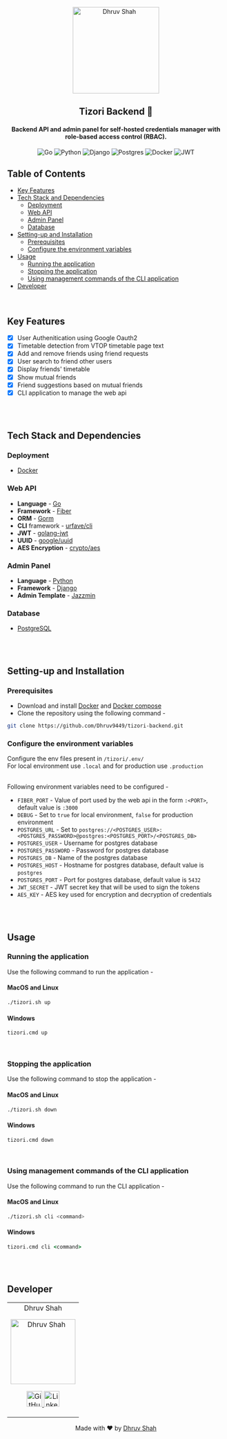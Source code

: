 <p align="center">
<a href="https://github.com/Dhruv9449">
	<img src="https://github.com/user-attachments/assets/436d2707-e79e-41d8-b1d0-fa2d2948307e" alt="Dhruv Shah" height=200/>
</a>
	<h2 align="center"> Tizori Backend 🔐</h2>
	<h4 align="center"> Backend API and admin panel for self-hosted credentials manager with role-based access control (RBAC).</h4>
</p>

<span align="center">
	
![Go](https://img.shields.io/badge/go-%2300ADD8.svg?style=for-the-badge&logo=go&logoColor=white)
![Python](https://img.shields.io/badge/python-3670A0?style=for-the-badge&logo=python&logoColor=ffdd54)
![Django](https://img.shields.io/badge/django-%23092E20.svg?style=for-the-badge&logo=django&logoColor=white)
![Postgres](https://img.shields.io/badge/postgres-%23316192.svg?style=for-the-badge&logo=postgresql&logoColor=white)
![Docker](https://img.shields.io/badge/docker-%230db7ed.svg?style=for-the-badge&logo=docker&logoColor=white)
![JWT](https://img.shields.io/badge/JWT-black?style=for-the-badge&logo=JSON%20web%20tokens)

</span>

## Table of Contents
- [Key Features](#key-features)
- [Tech Stack and Dependencies](#tech-stack-and-dependencies)
	- [Deployment](#deployment)
	- [Web API](#web-api)
	- [Admin Panel](#admin-panel)
	- [Database](#database)
- [Setting-up and Installation](#setting-up-and-installation)
	- [Prerequisites](#prerequisites)
	- [Configure the environment variables](#configure-the-environment-variables)
- [Usage](#usage)
	- [Running the application](#running-the-application)
	- [Stopping the application](#stopping-the-application)
	- [Using management commands of the CLI application](#using-management-commands-of-the-cli-application)
- [Developer](#developer)


<br>

## Key Features
- [x] User Authenitication using Google Oauth2
- [x] Timetable detection from VTOP timetable page text
- [x] Add and remove friends using friend requests
- [x] User search to friend other users
- [x] Display friends' timetable
- [x] Show mutual friends
- [x] Friend suggestions based on mutual friends
- [x] CLI application to manage the web api

<br>
<br>

## Tech Stack and Dependencies
### Deployment
- [Docker](https://www.docker.com/)

### Web API
- **Language** - [Go](https://go.dev/)
- **Framework** - [Fiber](https://gofiber.io/)
- **ORM** - [Gorm](https://gorm.io/)
- **CLI** framework - [urfave/cli](https://cli.urfave.org/)
- **JWT** - [golang-jwt](https://golang-jwt.github.io/jwt/)
- **UUID** - [google/uuid](https://pkg.go.dev/github.com/google/uuid)
- **AES Encryption** - [crypto/aes](https://pkg.go.dev/crypto/aes)

### Admin Panel
- **Language** - [Python](https://www.python.org/)
- **Framework** - [Django](https://www.djangoproject.com/)
- **Admin Template** - [Jazzmin](https://django-jazzmin.readthedocs.io/)

### Database
- [PostgreSQL](https://www.postgresql.org/)  

<br>
<br>

## Setting-up and Installation  
### Prerequisites
- Download and install [Docker](https://docs.docker.com/get-docker/) and [Docker compose](https://docs.docker.com/compose/install/)
- Clone the repository using the following command -  
```bash
git clone https://github.com/Dhruv9449/tizori-backend.git
```

### Configure the environment variables
Configure the env files present in `/tizori/.env/`   
For local environment use `.local` and for production use `.production`    
<br> 
  
Following environment variables need to be configured -
- `FIBER_PORT` - Value of port used by the web api in the form `:<PORT>`, default value is `:3000`
- `DEBUG` - Set to `true` for local environment, `false` for production environment
- `POSTGRES_URL` - Set to `postgres://<POSTGRES_USER>:<POSTGRES_PASSWORD>@postgres:<POSTGRES_PORT>/<POSTGRES_DB>`
- `POSTGRES_USER` - Username for postgres database
- `POSTGRES_PASSWORD` - Password for postgres database
- `POSTGRES_DB` - Name of the postgres database
- `POSTGRES_HOST` - Hostname for postgres database, default value is `postgres`
- `POSTGRES_PORT` - Port for postgres database, default value is `5432`
- `JWT_SECRET` - JWT secret key that will be used to sign the tokens
- `AES_KEY` - AES key used for encryption and decryption of credentials

<br>
<br>


## Usage
### Running the application
Use the following command to run the application -  

#### MacOS and Linux
```zsh
./tizori.sh up
```

#### Windows
```cmd
tizori.cmd up
```

<br>

### Stopping the application
Use the following command to stop the application -

#### MacOS and Linux
```zsh
./tizori.sh down
```

#### Windows
```cmd
tizori.cmd down
```

<br>

### Using management commands of the CLI application
Use the following command to run the CLI application -

#### MacOS and Linux
```zsh
./tizori.sh cli <command>
```

#### Windows
```cmd
tizori.cmd cli <command>
```

<br>
<br>

## Developer

<table>
	<tr align="center">
		<td>
		Dhruv Shah
		<p align="center">
			<img src = "https://avatars.githubusercontent.com/u/88224695" width="150" height="150" alt="Dhruv Shah">
		</p>
			<p align="center">
				<a href = "https://github.com/Dhruv9449">
					<img src = "http://www.iconninja.com/files/241/825/211/round-collaboration-social-github-code-circle-network-icon.svg" width="36" height = "36" alt="GitHub"/>
				</a>
				<a href = "https://www.linkedin.com/in/Dhruv9449" target="_blank">
					<img src = "http://www.iconninja.com/files/863/607/751/network-linkedin-social-connection-circular-circle-media-icon.svg" width="36" height="36" alt="LinkedIn"/>
				</a>
			</p>
		</td>
	</tr>
</table>

<p align="center">
	Made with ❤️ by <a href="https://github.com/Dhruv9449">Dhruv Shah</a>
</p>